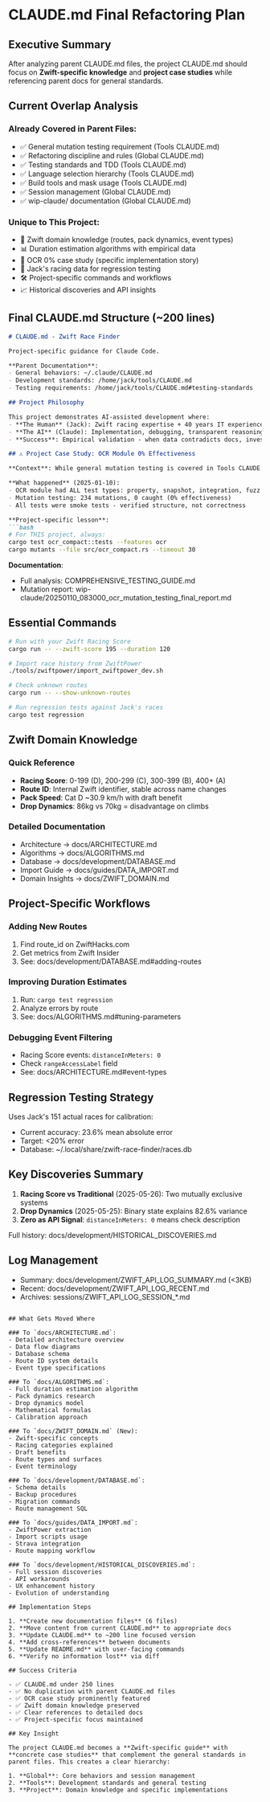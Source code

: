 # CLAUDE.md Final Refactoring Plan

## Executive Summary

After analyzing parent CLAUDE.md files, the project CLAUDE.md should focus on **Zwift-specific knowledge** and **project case studies** while referencing parent docs for general standards.

## Current Overlap Analysis

### Already Covered in Parent Files:
- ✅ General mutation testing requirement (Tools CLAUDE.md)
- ✅ Refactoring discipline and rules (Global CLAUDE.md)
- ✅ Testing standards and TDD (Tools CLAUDE.md)
- ✅ Language selection hierarchy (Tools CLAUDE.md)
- ✅ Build tools and mask usage (Tools CLAUDE.md)
- ✅ Session management (Global CLAUDE.md)
- ✅ wip-claude/ documentation (Global CLAUDE.md)

### Unique to This Project:
- 🏁 Zwift domain knowledge (routes, pack dynamics, event types)
- 📊 Duration estimation algorithms with empirical data
- 🔬 OCR 0% case study (specific implementation story)
- 🏃 Jack's racing data for regression testing
- 🛠️ Project-specific commands and workflows
- 📈 Historical discoveries and API insights

## Final CLAUDE.md Structure (~200 lines)

```markdown
# CLAUDE.md - Zwift Race Finder

Project-specific guidance for Claude Code. 

**Parent Documentation**:
- General behaviors: ~/.claude/CLAUDE.md
- Development standards: /home/jack/tools/CLAUDE.md
- Testing requirements: /home/jack/tools/CLAUDE.md#testing-standards

## Project Philosophy

This project demonstrates AI-assisted development where:
- **The Human** (Jack): Zwift racing expertise + 40 years IT experience
- **The AI** (Claude): Implementation, debugging, transparent reasoning
- **Success**: Empirical validation - when data contradicts docs, investigate

## ⚠️ Project Case Study: OCR Module 0% Effectiveness

**Context**: While general mutation testing is covered in Tools CLAUDE.md, this project provides a concrete case study.

**What happened** (2025-01-10):
- OCR module had ALL test types: property, snapshot, integration, fuzz
- Mutation testing: 234 mutations, 0 caught (0% effectiveness)
- All tests were smoke tests - verified structure, not correctness

**Project-specific lesson**:
```bash
# For THIS project, always:
cargo test ocr_compact::tests --features ocr
cargo mutants --file src/ocr_compact.rs --timeout 30
```

**Documentation**:
- Full analysis: COMPREHENSIVE_TESTING_GUIDE.md
- Mutation report: wip-claude/20250110_083000_ocr_mutation_testing_final_report.md

## Essential Commands

```bash
# Run with your Zwift Racing Score
cargo run -- --zwift-score 195 --duration 120

# Import race history from ZwiftPower
./tools/zwiftpower/import_zwiftpower_dev.sh

# Check unknown routes
cargo run -- --show-unknown-routes

# Run regression tests against Jack's races
cargo test regression
```

## Zwift Domain Knowledge

### Quick Reference
- **Racing Score**: 0-199 (D), 200-299 (C), 300-399 (B), 400+ (A)
- **Route ID**: Internal Zwift identifier, stable across name changes
- **Pack Speed**: Cat D ~30.9 km/h with draft benefit
- **Drop Dynamics**: 86kg vs 70kg = disadvantage on climbs

### Detailed Documentation
- Architecture → docs/ARCHITECTURE.md
- Algorithms → docs/ALGORITHMS.md
- Database → docs/development/DATABASE.md
- Import Guide → docs/guides/DATA_IMPORT.md
- Domain Insights → docs/ZWIFT_DOMAIN.md

## Project-Specific Workflows

### Adding New Routes
1. Find route_id on ZwiftHacks.com
2. Get metrics from Zwift Insider
3. See: docs/development/DATABASE.md#adding-routes

### Improving Duration Estimates
1. Run: `cargo test regression`
2. Analyze errors by route
3. See: docs/ALGORITHMS.md#tuning-parameters

### Debugging Event Filtering
- Racing Score events: `distanceInMeters: 0`
- Check `rangeAccessLabel` field
- See: docs/ARCHITECTURE.md#event-types

## Regression Testing Strategy

Uses Jack's 151 actual races for calibration:
- Current accuracy: 23.6% mean absolute error
- Target: <20% error
- Database: ~/.local/share/zwift-race-finder/races.db

## Key Discoveries Summary

1. **Racing Score vs Traditional** (2025-05-26): Two mutually exclusive systems
2. **Drop Dynamics** (2025-05-25): Binary state explains 82.6% variance
3. **Zero as API Signal**: `distanceInMeters: 0` means check description

Full history: docs/development/HISTORICAL_DISCOVERIES.md

## Log Management

- Summary: docs/development/ZWIFT_API_LOG_SUMMARY.md (<3KB)
- Recent: docs/development/ZWIFT_API_LOG_RECENT.md
- Archives: sessions/ZWIFT_API_LOG_SESSION_*.md
```

## What Gets Moved Where

### To `docs/ARCHITECTURE.md`:
- Detailed architecture overview
- Data flow diagrams
- Database schema
- Route ID system details
- Event type specifications

### To `docs/ALGORITHMS.md`:
- Full duration estimation algorithm
- Pack dynamics research
- Drop dynamics model
- Mathematical formulas
- Calibration approach

### To `docs/ZWIFT_DOMAIN.md` (New):
- Zwift-specific concepts
- Racing categories explained
- Draft benefits
- Route types and surfaces
- Event terminology

### To `docs/development/DATABASE.md`:
- Schema details
- Backup procedures
- Migration commands
- Route management SQL

### To `docs/guides/DATA_IMPORT.md`:
- ZwiftPower extraction
- Import scripts usage
- Strava integration
- Route mapping workflow

### To `docs/development/HISTORICAL_DISCOVERIES.md`:
- Full session discoveries
- API workarounds
- UX enhancement history
- Evolution of understanding

## Implementation Steps

1. **Create new documentation files** (6 files)
2. **Move content from current CLAUDE.md** to appropriate docs
3. **Update CLAUDE.md** to ~200 line focused version
4. **Add cross-references** between documents
5. **Update README.md** with user-facing commands
6. **Verify no information lost** via diff

## Success Criteria

- ✅ CLAUDE.md under 250 lines
- ✅ No duplication with parent CLAUDE.md files  
- ✅ OCR case study prominently featured
- ✅ Zwift domain knowledge preserved
- ✅ Clear references to detailed docs
- ✅ Project-specific focus maintained

## Key Insight

The project CLAUDE.md becomes a **Zwift-specific guide** with **concrete case studies** that complement the general standards in parent files. This creates a clear hierarchy:

1. **Global**: Core behaviors and session management
2. **Tools**: Development standards and general testing
3. **Project**: Domain knowledge and specific implementations